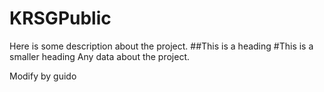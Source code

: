 # KRSGPublic

Here is some description about the project.
##This is a heading
#This is a smaller heading
Any data about the project.

Modify by guido 
